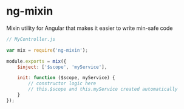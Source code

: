 ng-mixin
========

Mixin utility for Angular that makes it easier to write min-safe code

```js
// MyController.js

var mix = require('ng-mixin');

module.exports = mix({
	$inject: ['$scope', 'myService'],

	init: function ($scope, myService) {
		// constructor logic here
		// this.$scope and this.myService created automatically
	}
});
```
